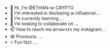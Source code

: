 - 👋 Hi, I’m @ETHAN-w-CRYPTO
- 👀 I’m interested in devloping ai influencer...
- 🌱 I’m currently learning ...
- 💞️ I’m looking to collaborate on ...
- 📫 How to reach me arnavvzx my instagram...
- 😄 Pronouns: ...
- ⚡ Fun fact: ...

<!---
ETHAN-w-CRYPTO/ETHAN-w-CRYPTO is a ✨ special ✨ repository because its `README.md` (this file) appears on your GitHub profile.
You can click the Preview link to take a look at your changes.
--->
